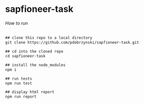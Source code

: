 # sapfioneer-task

###### How to run

```diff
## clone this repo to a local directory
git clone https://github.com/pdobrzynski/sapfioneer-task.git

## cd into the cloned repo
cd sapfioneer-task

## install the node_modules
npm i

## run tests
npm run test

## display html report
npm run report
```

